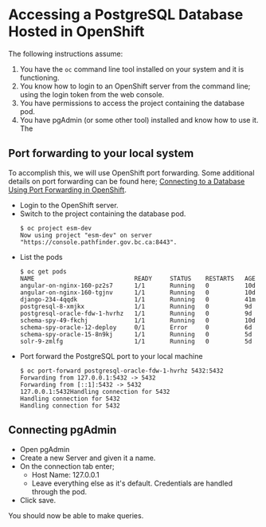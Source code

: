 # Accessing a PostgreSQL Database Hosted in OpenShift

The following instructions assume:
1. You have the `oc` command line tool installed on your system and it is functioning.
1. You know how to login to an OpenShift server from the command line; using the login token from the web console.
1. You have permissions to access the project containing the database pod.
1. You have pgAdmin (or some other tool) installed and know how to use it.  The 

## Port forwarding to your local system

To accomplish this, we will use OpenShift port forwarding.  Some additional details on port forwarding can be found here; [Connecting to a Database Using Port Forwarding in OpenShift](https://blog.openshift.com/openshift-connecting-database-using-port-forwarding/).

- Login to the OpenShift server.
- Switch to the project containing the database pod.
  ```
  $ oc project esm-dev
  Now using project "esm-dev" on server "https://console.pathfinder.gov.bc.ca:8443".
  ```
- List the pods
  ```
  $ oc get pods
  NAME                            READY     STATUS    RESTARTS   AGE
  angular-on-nginx-160-pz2s7      1/1       Running   0          10d
  angular-on-nginx-160-tgjnv      1/1       Running   0          10d
  django-234-4qqdk                1/1       Running   0          41m
  postgresql-8-xmjkx              1/1       Running   0          9d
  postgresql-oracle-fdw-1-hvrhz   1/1       Running   0          9d
  schema-spy-49-fkchj             1/1       Running   0          10d
  schema-spy-oracle-12-deploy     0/1       Error     0          6d
  schema-spy-oracle-15-8n9kj      1/1       Running   0          5d
  solr-9-zmlfg                    1/1       Running   0          5d
  ```
- Port forward the PostgreSQL port to your local machine
  ```
  $ oc port-forward postgresql-oracle-fdw-1-hvrhz 5432:5432
  Forwarding from 127.0.0.1:5432 -> 5432
  Forwarding from [::1]:5432 -> 5432
  127.0.0.1:5432Handling connection for 5432
  Handling connection for 5432
  Handling connection for 5432
  ```

## Connecting pgAdmin

- Open pgAdmin
- Create a new Server and given it a name.
- On the connection tab enter;
  - Host Name: 127.0.0.1
  - Leave everything else as it's default.  Credentials are handled through the pod.
- Click save.

You should now be able to make queries.